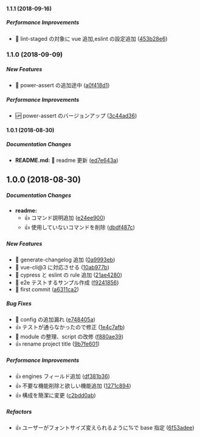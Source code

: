 #### 1.1.1 (2018-09-16)

##### Performance Improvements

- :syringe: lint-staged の対象に vue 追加,eslint の設定追加 ([453b28e6](https://github.com/tyankatsu0105/vue-template/commit/453b28e627ded7d7b7c65fd50ee02c120d9ea4cb))

### 1.1.0 (2018-09-09)

##### New Features

- :ghost: power-assert の追加途中 ([a0f418d1](https://github.com/tyankatsu0105/vue-template/commit/a0f418d1224a245547e5c64bbe394f787823027c))

##### Performance Improvements

- :up: power-assert のバージョンアップ ([3c44ad36](https://github.com/tyankatsu0105/vue-template/commit/3c44ad364eea024322a031b12cab905924580f3c))

#### 1.0.1 (2018-08-30)

##### Documentation Changes

- **README.md:** :memo: readme 更新 ([ed7e643a](https://github.com/tyankatsu0105/vue-template/commit/ed7e643ac2c4a3c9dcd4bb71de672d70b444c7c0))

## 1.0.0 (2018-08-30)

##### Documentation Changes

- **readme:**
  - :+1: コマンド説明追加 ([e24ee900](https://github.com/tyankatsu0105/vue-template/commit/e24ee9002b063dba2a424758db0f355a40d2fcb0))
  - :+1: 使用していないコマンドを削除 ([dbdf487c](https://github.com/tyankatsu0105/vue-template/commit/dbdf487c4e84248071ed57bd7f0c73b335e87f3d))

##### New Features

- :tada: generate-changelog 追加 ([0a9993eb](https://github.com/tyankatsu0105/vue-template/commit/0a9993eb990c61871cab96d9ba44a74e45692455))
- :tada: vue-cli@3 に対応させる ([10ab977b](https://github.com/tyankatsu0105/vue-template/commit/10ab977b545828eb75b80590bfd7cb4292b5431e))
- :tada: cypress と eslint の rule 追加 ([21ae4280](https://github.com/tyankatsu0105/vue-template/commit/21ae4280be519073b249911a924311838e693d0f))
- :tada: e2e テストするサンプル作成 ([f9241856](https://github.com/tyankatsu0105/vue-template/commit/f924185652066fba04b3c9f9d8a2ec4d29f44caa))
- :tada: first commit ([a6311ca2](https://github.com/tyankatsu0105/vue-template/commit/a6311ca2f50f1800a564c4c3f29303d5b0b730e3))

##### Bug Fixes

- :pill: config の追加漏れ ([e748405a](https://github.com/tyankatsu0105/vue-template/commit/e748405a95440ad1c09c10090298ebd8988b21ef))
- :+1: テストが通らなかったので修正 ([1e4c7afb](https://github.com/tyankatsu0105/vue-template/commit/1e4c7afb2e19136e7a6b69db59ba390818a8c4e8))
- :pill: module の整理、script の改修 ([f880ae39](https://github.com/tyankatsu0105/vue-template/commit/f880ae392167a985a9c35a6483bb1ffa6035cf6c))
- :+1: rename project title ([9b7fe601](https://github.com/tyankatsu0105/vue-template/commit/9b7fe60140890b57052af5fdefdbec4db49fb3ca))

##### Performance Improvements

- :+1: engines フィールド追加 ([df381b36](https://github.com/tyankatsu0105/vue-template/commit/df381b36598e14f302336e29bc1aa29f6227f20b))
- :+1: 不要な機能削除と欲しい機能追加 ([1271c894](https://github.com/tyankatsu0105/vue-template/commit/1271c894891efbd3cd18ce5b9e35f11848cbee79))
- :+1: 構成を簡潔に変更 ([c2bdd0ab](https://github.com/tyankatsu0105/vue-template/commit/c2bdd0ab4b4863b3a452180444c4a504a71e92d7))

##### Refactors

- :+1: ユーザーがフォントサイズ変えられるように%で base 指定 ([6f53adee](https://github.com/tyankatsu0105/vue-template/commit/6f53adee7387ed3ebbe179ada614ae3db47e2207))
